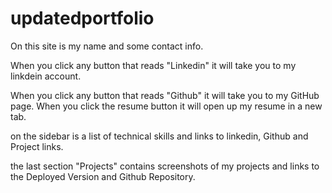 # updatedportfolio



On this site is my name and some contact info.

When you click any button that reads "Linkedin" it will take you to my linkdein account.

When you click any button that reads "Github" it will take you to my GitHub page. 
 When you click the resume button it will open up my resume in a new tab. 

 on the sidebar is a list of technical skills and links to linkedin, Github and Project links.

 the last section "Projects" contains screenshots of my projects and links to the Deployed Version and Github Repository. 